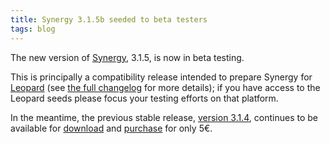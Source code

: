 ```yaml
---
title: Synergy 3.1.5b seeded to beta testers
tags: blog
---
```


The new version of [Synergy](http://www.wincent.com/a/products/synergy-classic/), 3.1.5, is now in beta testing.

This is principally a compatibility release intended to prepare Synergy for [Leopard](http://www.wincent.com/knowledge-base/Leopard) (see [the full changelog](http://www.wincent.com/a/products/synergy-classic/history/#3.1.5b) for more details); if you have access to the Leopard seeds please focus your testing efforts on that platform.

In the meantime, the previous stable release, [version 3.1.4](http://www.wincent.com/a/products/synergy-classic/history/#3.1.4), continues to be available for [download](http://www.wincent.com/a/products/synergy-classic/download/) and [purchase](https://secure.wincent.com/a/products/synergy-classic/purchase/) for only 5€.
